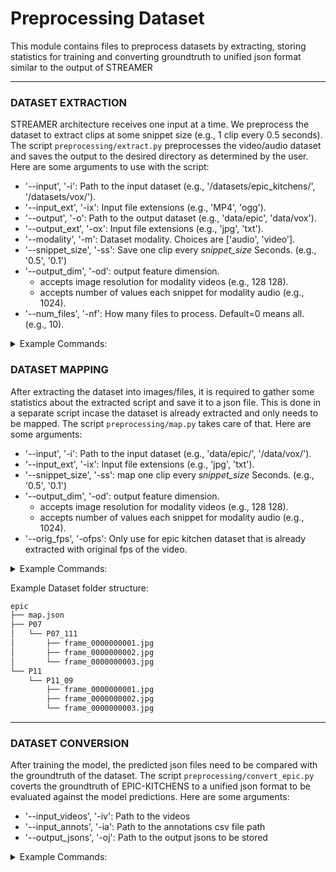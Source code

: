 # Preprocessing Dataset
This module contains files to preprocess datasets by extracting, storing statistics for training and converting groundtruth to unified json format similar to the output of STREAMER

---

### DATASET EXTRACTION

STREAMER architecture receives one input at a time. We preprocess the dataset to extract clips at some snippet size (e.g., 1 clip every 0.5 seconds).
The script `preprocessing/extract.py` preprocesses the video/audio dataset and saves the output to the desired directory as determined by the user.
Here are some arguments to use with the script:

- '--input', '-i': Path to the input dataset (e.g., '/datasets/epic_kitchens/', '/datasets/vox/').
- '--input_ext', '-ix': Input file extensions (e.g., 'MP4', 'ogg').
- '--output', '-o': Path to the output dataset (e.g., 'data/epic', 'data/vox').
- '--output_ext', '-ox': Input file extensions (e.g., 'jpg', 'txt').
- '--modality', '-m': Dataset modality. Choices are ['audio', 'video'].
- '--snippet_size', '-ss': Save one clip every *snippet_size* Seconds. (e.g., '0.5', '0.1')
- '--output_dim', '-od': output feature dimension.
    - accepts image resolution for modality videos (e.g., 128 128).
    - accepts number of values each snippet for modality audio (e.g., 1024).
- '--num_files', '-nf': How many files to process. Default=0 means all. (e.g., 10).

<details>
    <summary>Example Commands:</summary>

* To extract 1 frames every 0.5 seconds from 15 videos:

```bash
python preprocessing/extract.py --input /datasets/Ego4D/videos/ --input_ext MP4 --output data/ego --output_ext jpg --snippet_size 0.5 --output_dim 512 256 --num_files 15 --modality video
```

* To extract 1024 values every 0.1 seconds from 10 audio clips:

```bash
python preprocessing/extract.py --input /datasets/vox/ --input_ext ogg --output data/vox --output_ext txt --snippet_size 0.1 --output_dim 1024 --num_files 10 --modality audio
```
</details>


### DATASET MAPPING

After extracting the dataset into images/files, it is required to gather some statistics about the extracted script and save it to a json file. 
This is done in a separate script incase the dataset is already extracted and only needs to be mapped. 
The script `preprocessing/map.py` takes care of that. Here are some arguments:

- '--input', '-i': Path to the input dataset (e.g., 'data/epic/', '/data/vox/').
- '--input_ext', '-ix': Input file extensions (e.g., 'jpg', 'txt').
- '--snippet_size', '-ss': map one clip every *snippet_size* Seconds. (e.g., '0.5', '0.1')
- '--output_dim', '-od': output feature dimension.
    - accepts image resolution for modality videos (e.g., 128 128).
    - accepts number of values each snippet for modality audio (e.g., 1024).
- '--orig_fps', '-ofps': Only use for epic kitchen dataset that is already extracted with original fps of the video.

<details>
    <summary>Example Commands:</summary>

* To map epic dataset extracted with the extract.py script at 0.5 snippet_size:

```bash
python preprocessing/map.py -i data/epic -ix jpg -ss 0.5 -od 128 128
```

* To map epic dataset extracted at original fps and convert it to 0.5 snippet_size:

```bash
python preprocessing/map.py -i data/epic -ix jpg -ss 0.5 -od 128 128 -ofps
```
* To map vox dataset extracted at 0.1 snippet_size and feature dimension 1024:

```bash
python preprocessing/map.py -i data/vox -ix txt -ss 0.1 -od 1024
```

</details>


Example Dataset folder structure:

```bash
epic
├── map.json
├── P07
│   └── P07_111
│       ├── frame_0000000001.jpg
│       ├── frame_0000000002.jpg
│       └── frame_0000000003.jpg
└── P11
    └── P11_09
        ├── frame_0000000001.jpg
        ├── frame_0000000002.jpg
        └── frame_0000000003.jpg

```

---


### DATASET CONVERSION

After training the model, the predicted json files need to be compared with the groundtruth of the dataset.
The script `preprocessing/convert_epic.py` coverts the groundtruth of EPIC-KITCHENS to a unified json format to be evaluated against the model predictions. 
Here are some arguments:

- '--input_videos', '-iv': Path to the videos
- '--input_annots', '-ia': Path to the annotations csv file path
- '--output_jsons', '-oj': Path to the output jsons to be stored

<details>
    <summary>Example Commands:</summary>

* To convert the epic kitchens annotations

```bash
python datasets/convert_epic.py -iv data/epic/videos -ia data/epic/annots.csv -oj data/epic/groundtruth
```

</details>


